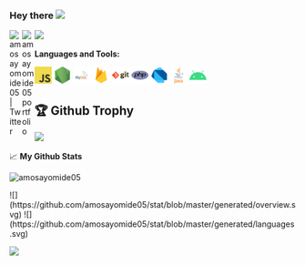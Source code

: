 ### Hey there <img src="https://media.giphy.com/media/hvRJCLFzcasrR4ia7z/giphy.gif" width="25px">
<a href="https://twitter.com/amosayomide05">
  <img align="left" alt="amosayomide05 | Twitter" width="22px" src="https://raw.githubusercontent.com/peterthehan/peterthehan/main/assets/twitter.svg" />
</a>
<a href="https://amosayomide05.github.io/">
  <img align="left" alt="amosayomide05 portfolio" width="22px" src="https://raw.githubusercontent.com/peterthehan/peterthehan/main/assets/github.svg" />
</a>

 ![](https://visitor-badge.glitch.me/badge?page_id=amosayomide05)


**Languages and Tools:**  

<code><img height="30" src="https://raw.githubusercontent.com/github/explore/80688e429a7d4ef2fca1e82350fe8e3517d3494d/topics/javascript/javascript.png"></code>
<code><img height="30" src="https://raw.githubusercontent.com/github/explore/80688e429a7d4ef2fca1e82350fe8e3517d3494d/topics/nodejs/nodejs.png"></code>
<code><img height="30" src="https://raw.githubusercontent.com/github/explore/80688e429a7d4ef2fca1e82350fe8e3517d3494d/topics/mysql/mysql.png"></code>
<code><img height="30" src="https://raw.githubusercontent.com/github/explore/80688e429a7d4ef2fca1e82350fe8e3517d3494d/topics/firebase/firebase.png"></code>
<code><img height="30" src="https://raw.githubusercontent.com/github/explore/80688e429a7d4ef2fca1e82350fe8e3517d3494d/topics/git/git.png"></code>
<code><img height="30" src="https://raw.githubusercontent.com/github/explore/13295c57999765ac9ffa3281942a72ab08b79de2/topics/php/php.png"></code>
<code><img height="30" src="https://raw.githubusercontent.com/github/explore/80688e429a7d4ef2fca1e82350fe8e3517d3494d/topics/dart/dart.png"></code>
<code><img height="30" src="https://raw.githubusercontent.com/github/explore/80688e429a7d4ef2fca1e82350fe8e3517d3494d/topics/java/java.png"></code>
<code><img height="30" src="https://raw.githubusercontent.com/github/explore/80688e429a7d4ef2fca1e82350fe8e3517d3494d/topics/android/android.png"></code>


<p>
<h2>🏆 Github Trophy </h2>

<img src="https://github-profile-trophy.vercel.app/?username=amosayomide05">
</a>
</p>



<p>


📈 **My Github Stats**

<p> <img src="https://github-readme-stats.vercel.app/api?username=amosayomide05&show_icons=true&theme=gotham" alt="amosayomide05" /></p>
<p> 
![](https://github.com/amosayomide05/stat/blob/master/generated/overview.svg)
![](https://github.com/amosayomide05/stat/blob/master/generated/languages.svg)


</p>

<p>


<img src="https://github-readme-streak-stats.herokuapp.com/?user=amosayomide05" >

</p>

